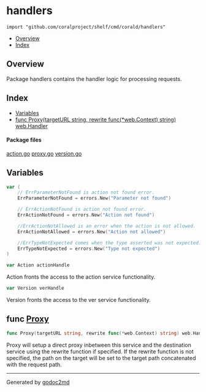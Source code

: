 

# handlers
`import "github.com/coralproject/shelf/cmd/corald/handlers"`

* [Overview](#pkg-overview)
* [Index](#pkg-index)

## <a name="pkg-overview">Overview</a>
Package handlers contains the handler logic for processing requests.




## <a name="pkg-index">Index</a>
* [Variables](#pkg-variables)
* [func Proxy(targetURL string, rewrite func(*web.Context) string) web.Handler](#Proxy)


#### <a name="pkg-files">Package files</a>
[action.go](/src/github.com/coralproject/shelf/cmd/corald/handlers/action.go) [proxy.go](/src/github.com/coralproject/shelf/cmd/corald/handlers/proxy.go) [version.go](/src/github.com/coralproject/shelf/cmd/corald/handlers/version.go) 



## <a name="pkg-variables">Variables</a>
``` go
var (
    // ErrParameterNotFound is action not found error.
    ErrParameterNotFound = errors.New("Parameter not found")

    // ErrActionNotFound is action not found error.
    ErrActionNotFound = errors.New("Action not found")

    //ErrActionNotAllowed is an error when the action is not allowed.
    ErrActionNotAllowed = errors.New("Action not allowed")

    //ErrTypeNotExpected comes when the type asserted was not expected.
    ErrTypeNotExpected = errors.New("Type not expected")
)
```
``` go
var Action actionHandle
```
Action fronts the access to the action service functionality.

``` go
var Version verHandle
```
Version fronts the access to the ver service functionality.



## <a name="Proxy">func</a> [Proxy](/src/target/proxy.go?s=382:457#L2)
``` go
func Proxy(targetURL string, rewrite func(*web.Context) string) web.Handler
```
Proxy will setup a direct proxy inbetween this service and the destination
service using the rewrite function if specified. If the rewrite function is
not specified, the path on the target will be set to the target path
concatenated with the request path.








- - -
Generated by [godoc2md](http://godoc.org/github.com/davecheney/godoc2md)

